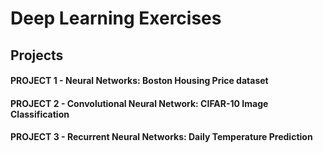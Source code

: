 # Deep Learning Exercises

## Projects

#### PROJECT 1 - Neural Networks: Boston Housing Price dataset
#### PROJECT 2 - Convolutional Neural Network: CIFAR-10 Image Classification
#### PROJECT 3 - Recurrent Neural Networks: Daily Temperature Prediction  
